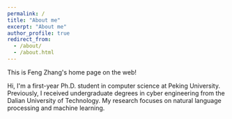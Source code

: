 ```yaml
---
permalink: /
title: "About me"
excerpt: "About me"
author_profile: true
redirect_from: 
  - /about/
  - /about.html
---
```


This is Feng Zhang's home page on the web!


Hi, I'm a first-year Ph.D. student in computer science at Peking University. Previously, I received undergraduate degrees in cyber engineering from the Dalian University of Technology. My research focuses on natural language processing and machine learning.

